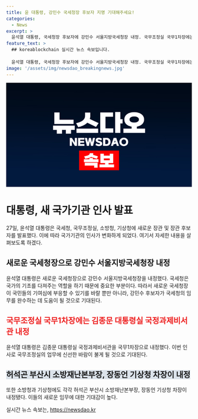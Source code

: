 ```yaml
---
title: 윤 대통령, 강민수 국세청장 후보자 지명 기대해주세요!
categories:
  - News
excerpt: >
  윤석열 대통령, 국세청장 후보자에 강민수 서울지방국세청장 내정. 국무조정실 국무1차장에는 김종문 대통령실 국정과제비서관 내정. 소방청장 후보로 허석곤 부산시 소방재난본부장, 기상청장 후보로 장동언 기상청 차장 내정.
feature_text: >
  ## koreablockchain 실시간 뉴스 속보입니다.

  윤석열 대통령, 국세청장 후보자에 강민수 서울지방국세청장 내정. 국무조정실 국무1차장에는 김종문 대통령실 국정과제비서관 내정. 소방청장 후보로 허석곤 부산시 소방재난본부장, 기상청장 후보로 장동언 기상청 차장 내정.
image: '/assets/img/newsdao_breakingnews.jpg'
---
```


<p><img src="/assets/img/newsdao_breakingnews.jpg" alt="koreablockchain 속보" /></p>

<h1>대통령, 새 국가기관 인사 발표</h1>

<p data-ke-size="size16">27일, 윤석열 대통령은 국세청, 국무조정실, 소방청, 기상청에 새로운 장관 및 장관 후보자를 발표했다. 이에 따라 국가기관의 인사가 변화하게 되었다. 여기서 자세한 내용을 살펴보도록 하겠다.</p>

<h2>새로운 국세청장으로 강민수 서울지방국세청장 내정</h2>

<p data-ke-size="size16">윤석열 대통령은 새로운 국세청장으로 강민수 서울지방국세청장을 내정했다. 국세청은 국가의 기초를 다져주는 역할을 하기 때문에 중요한 부분이다. 따라서 새로운 국세청장이 국민들의 기여심에 부응할 수 있기를 바랄 뿐만 아니라, 강민수 후보자가 국세청의 임무를 완수하는 데 도움이 될 것으로 기대된다.</p>

<h2><b><span style="color: #ee2323;">국무조정실 국무1차장에는 김종문 대통령실 국정과제비서관 내정</span></b></h2>

<p data-ke-size="size16">윤석열 대통령은 김종문 대통령실 국정과제비서관을 국무1차장으로 내정했다. 이번 인사로 국무조정실의 업무에 신선한 바람이 불게 될 것으로 기대된다. </p>

<h2><b><span style="background-color: #21538527;">허석곤 부산시 소방재난본부장, 장동언 기상청 차장이 내정</span></b></h2>

<p data-ke-size="size16">또한 소방청과 기상청에도 각각 허석곤 부산시 소방재난본부장, 장동언 기상청 차장이 내정됐다. 이들의 새로운 임무에 대한 기대감이 높다. </p>
실시간 뉴스 속보는, <a href="https://newsdao.kr" rel="dofollow">https://newsdao.kr</a>



